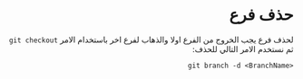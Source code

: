 ﻿<div dir = rtl >

# حذف فرع 

لحذف فرع يجب الخروج من الفرع اولا والذهاب لفرع اخر باستخدام الامر `git checkout` ثم نستخدم الامر التالي للحذف:

`<git branch -d <BranchName`


 </dir>
